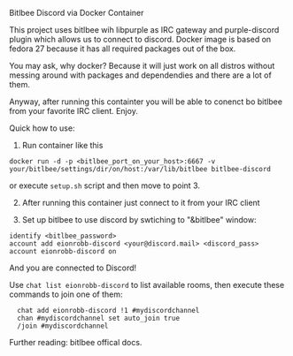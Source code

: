 Bitlbee Discord via Docker Container 

This project uses bitlbee wih libpurple as IRC gateway and purple-discord plugin which allows us to connect to discord.
Docker image is based on fedora 27 because it has all required packages out of the box.

You may ask, why docker?
Because it will just work on all distros without messing around with packages and dependendies and there are a lot of them.

Anyway, after running this containter you will be able to conenct bo bitlbee from your favorite IRC client. Enjoy. 

Quick how to use:
1. Run container like this
```
docker run -d -p <bitlbee_port_on_your_host>:6667 -v your/bitlbee/settings/dir/on/host:/var/lib/bitlbee bitlbee-discord
```
or execute `setup.sh` script and then move to point 3.

2. After running this container just connect to it from your IRC client

3. Set up bitlbee to use discord by swtiching to "&bitlbee" window:
```
identify <bitlbee_password>
account add eionrobb-discord <your@discord.mail> <discord_pass>
account eionrobb-discord on
```
And you are connected to Discord!

Use `chat list eionrobb-discord` to list available rooms, then execute these commands to join one of them:

```
  chat add eionrobb-discord !1 #mydiscordchannel
  chan #mydiscordchannel set auto_join true
  /join #mydiscordchannel
```

Further reading: bitlbee offical docs.

